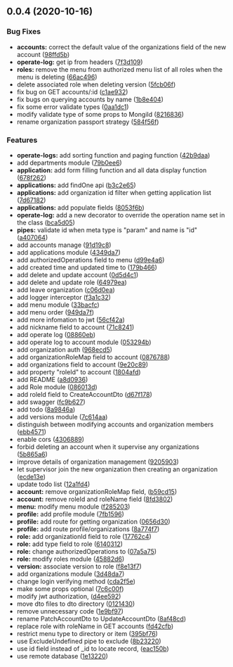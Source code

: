 ## 0.0.4 (2020-10-16)


### Bug Fixes

* **accounts:** correct the default value of the organizations field of the new account ([98ffd5b](https://github.com/vspirit803/sora-flow-be/commit/98ffd5b5bb8e73ed88afcf67dae673eba85b4fb8))
* **operate-log:** get ip from headers ([7f3d109](https://github.com/vspirit803/sora-flow-be/commit/7f3d10980a8ebfa2364c507c951722b34f21ac16))
* **roles:** remove the menu from authorized menu list of all roles when the menu is deleting ([66ac496](https://github.com/vspirit803/sora-flow-be/commit/66ac496f7430ba63f5e943f5eec2fb01509a602d))
* delete associated role when deleting version ([5fcb06f](https://github.com/vspirit803/sora-flow-be/commit/5fcb06fa47799114368953bb1d79c3146c5c6177))
* fix bug on GET accounts/:id ([c1ae932](https://github.com/vspirit803/sora-flow-be/commit/c1ae9326058586b90737df063af6a073df1806f3))
* fix bugs on querying accounts by name ([1b8e404](https://github.com/vspirit803/sora-flow-be/commit/1b8e404dd8ec0728db102d06b6476d69c161bbe0))
* fix some error validate types ([0aa1dc1](https://github.com/vspirit803/sora-flow-be/commit/0aa1dc1060b99de15a1ed76b50da0c5a5d3f5421))
* modify validate type of some props to MongiId ([8216836](https://github.com/vspirit803/sora-flow-be/commit/8216836ee9fdd7bd5515571fec9fe2f8c99d7807))
* rename organization passport strategy ([584f56f](https://github.com/vspirit803/sora-flow-be/commit/584f56f0d8f18c2d2ed3131b8447996f4572f0bc))


### Features

* **operate-logs:** add sorting function and paging function ([42b9daa](https://github.com/vspirit803/sora-flow-be/commit/42b9daabd6bb8e2a4af53b4b9606be3eae71ac75))
* add departments module ([79b0ee6](https://github.com/vspirit803/sora-flow-be/commit/79b0ee62291b06ac795da798059ae87e4253b548))
* **application:** add form filling function and all data display function ([678f262](https://github.com/vspirit803/sora-flow-be/commit/678f262318c205ff72fdadb1f0bfd36a16d6d2ab))
* **applications:** add findOne api ([b3c2e65](https://github.com/vspirit803/sora-flow-be/commit/b3c2e65b695255426e7382d16994da1c3261a9ae))
* **applications:** add organization id filter when getting application list ([7d67182](https://github.com/vspirit803/sora-flow-be/commit/7d67182436b147bb602968836cfeedf92d7cdf6d))
* **applications:** add populate fields ([8053f6b](https://github.com/vspirit803/sora-flow-be/commit/8053f6bae9ae342f4cf6744d6bd269d879beb295))
* **operate-log:** add a new decorator to override the operation name set in the class ([bca5d05](https://github.com/vspirit803/sora-flow-be/commit/bca5d05e346c2a75596dc3c0898990dcb21b089c))
* **pipes:** validate id when meta type is "param" and name is "id" ([a407064](https://github.com/vspirit803/sora-flow-be/commit/a407064516d3f331bf908bbb76f8eae872bd548e))
* add accounts manage ([91d19c8](https://github.com/vspirit803/sora-flow-be/commit/91d19c85fd109e8debb998d4b864efa86bcda795))
* add applications module ([4349da7](https://github.com/vspirit803/sora-flow-be/commit/4349da721d23c41d2b0e78c762ba977ecae7d55a))
* add authorizedOperations field to menu ([d99e4a6](https://github.com/vspirit803/sora-flow-be/commit/d99e4a600c575be414b2e6800e1be5fd2b1bc74a))
* add created time and updated time to ([179b466](https://github.com/vspirit803/sora-flow-be/commit/179b4664ee45dc37db6e3d993321dd82f789fd79))
* add delete and update account ([0d5d4c1](https://github.com/vspirit803/sora-flow-be/commit/0d5d4c19546b02a9159b3ec8b2f2c658e44a6c6d))
* add delete and update role ([64979ea](https://github.com/vspirit803/sora-flow-be/commit/64979ea3bae1fb5523f65cccf901e7f859ad8c2e))
* add leave organization ([c06d0ea](https://github.com/vspirit803/sora-flow-be/commit/c06d0ea150266f007d9f088c8729233c9fb85ec8))
* add logger interceptor ([f3a1c32](https://github.com/vspirit803/sora-flow-be/commit/f3a1c327ac3cb25580e49868f26c1d57d78c7649))
* add menu module ([33bacfc](https://github.com/vspirit803/sora-flow-be/commit/33bacfc479555c0ddf7cf0633d4512c886999042))
* add menu order ([949da7f](https://github.com/vspirit803/sora-flow-be/commit/949da7f4487f1a51a710e30aefed1b6092235650))
* add more infomation to jwt ([56cf42a](https://github.com/vspirit803/sora-flow-be/commit/56cf42ac500a4df423dd74483971620d74c28994))
* add nickname field to account ([71c8241](https://github.com/vspirit803/sora-flow-be/commit/71c824190f54fec8fa4bb0bfff0b58b6c7cd5d67))
* add operate log ([08860eb](https://github.com/vspirit803/sora-flow-be/commit/08860ebc57576c5ca8a53c6e88fe3c85f688840c))
* add operate log to account module ([053294b](https://github.com/vspirit803/sora-flow-be/commit/053294b13377e406c71cd31dc880a0d4d862e872))
* add organization auth ([968ecd5](https://github.com/vspirit803/sora-flow-be/commit/968ecd529e64f3d0d17a372ee5662197f1aafcb7))
* add organizationRoleMap field to account ([0876788](https://github.com/vspirit803/sora-flow-be/commit/08767885a6f148410f134021f2d9b9579ba031b6))
* add organizations field to account ([9e20c89](https://github.com/vspirit803/sora-flow-be/commit/9e20c89bb64a6d7b8dacf88e6c909e61c1eaffa3))
* add property "roleId" to account ([1804afd](https://github.com/vspirit803/sora-flow-be/commit/1804afd95f48c669c4f4838485a1c32facd497b9))
* add README ([a8d0936](https://github.com/vspirit803/sora-flow-be/commit/a8d09362d52ef6dbf14da15bdd72f07cd6a60f25))
* add Role module ([086013d](https://github.com/vspirit803/sora-flow-be/commit/086013de68e9de7b61d0f4274189036ca50895b3))
* add roleId field to CreateAccountDto ([d67f178](https://github.com/vspirit803/sora-flow-be/commit/d67f17893be29bcf70fdf44a92391177fa874c74))
* add swagger ([fc9b627](https://github.com/vspirit803/sora-flow-be/commit/fc9b62719f43701d489f3392dc97fba061bc1557))
* add todo ([8a9846a](https://github.com/vspirit803/sora-flow-be/commit/8a9846a7d75ba03bd29d8878fea6828590342bd5))
* add versions module ([7c614aa](https://github.com/vspirit803/sora-flow-be/commit/7c614aa8a8e2ba97e6130bc97dd7833a86364ddb))
* distinguish between modifying accounts and organization members ([ebb4571](https://github.com/vspirit803/sora-flow-be/commit/ebb45716cc5a23ea1e4ccfa35ae6a26806750b6c))
* enable cors ([4306889](https://github.com/vspirit803/sora-flow-be/commit/430688991cad7e57ea610c013171de193f4cb4ba))
* forbid deleting an account when it supervise any organizations ([5b865a6](https://github.com/vspirit803/sora-flow-be/commit/5b865a6d783e8e70c7224e8bdf3ed474c848d151))
* improve details of organization management ([9205903](https://github.com/vspirit803/sora-flow-be/commit/920590342f8624aa8234284fe028b24c373ed922))
* let supervisor join the new organization then creating an organization ([ecde13e](https://github.com/vspirit803/sora-flow-be/commit/ecde13e1512f46e7fe4ca08910214b3b5c7f2d38))
* update todo list ([12a1fd4](https://github.com/vspirit803/sora-flow-be/commit/12a1fd4f7c9d5eafdd5f883d111a453a99572752))
* **account:** remove organizationRoleMap field, ([b59cd15](https://github.com/vspirit803/sora-flow-be/commit/b59cd1594208054704d94a3c7fd3b414b51ea855))
* **account:** remove roleId and roleName field ([8fd3802](https://github.com/vspirit803/sora-flow-be/commit/8fd38022a9dd5994a493ae500027b0f4158ff3b8))
* **menu:** modify menu module ([f285203](https://github.com/vspirit803/sora-flow-be/commit/f285203268b11b317712633e855fa6c24b0f2204))
* **profile:** add profile module ([7fb1596](https://github.com/vspirit803/sora-flow-be/commit/7fb15969fc94506008712113f4fa29d759474211))
* **profile:** add route for getting organization ([0656d30](https://github.com/vspirit803/sora-flow-be/commit/0656d30add1701dbe01a844b9b471b874bb1db8f))
* **profile:** add route profile/organizations ([8a774f7](https://github.com/vspirit803/sora-flow-be/commit/8a774f7cc20086e077ce3fcea8934df224ea9a87))
* **role:** add organizationId field to role ([17762c4](https://github.com/vspirit803/sora-flow-be/commit/17762c414461caad103ea3f8e6bd7df458318bd1))
* **role:** add type field to role ([6140312](https://github.com/vspirit803/sora-flow-be/commit/6140312f04e3e2a98dac3324410ca5c08ae27659))
* **role:** change authorizedOperations to ([07a5a75](https://github.com/vspirit803/sora-flow-be/commit/07a5a7569b5a6eda6c1049f025772c1a405d9d4b))
* **role:** modify roles module ([45882d6](https://github.com/vspirit803/sora-flow-be/commit/45882d65a5d5732e4d930d790bb0a412c300d985))
* **version:** associate version to role ([f8e13f7](https://github.com/vspirit803/sora-flow-be/commit/f8e13f70b14183ea2a2ba0e3a7e680a0b834f5f5))
* add organizations module ([3d48da7](https://github.com/vspirit803/sora-flow-be/commit/3d48da710f089779b1d83770520e5fc3b5a364f4))
* change login verifying method ([cda2f5e](https://github.com/vspirit803/sora-flow-be/commit/cda2f5eccc7a2c29295a625b6d418499ec4783b6))
* make some props optional ([7c6c00f](https://github.com/vspirit803/sora-flow-be/commit/7c6c00f3c1be66849ee5e593d378e17594a14ab3))
* modify jwt authorization, ([d4ee592](https://github.com/vspirit803/sora-flow-be/commit/d4ee592f551fdfc666de4db06b530ddb6f02a876))
* move dto files to dto directory ([0121430](https://github.com/vspirit803/sora-flow-be/commit/01214308b7e022244f635a9ff7609469331727aa))
* remove unnecessary code ([1e9bf97](https://github.com/vspirit803/sora-flow-be/commit/1e9bf9700059b1a5e99e247f7dd08412e5ebbdbc))
* rename PatchAccountDto to UpdateAccountDto ([8af48cd](https://github.com/vspirit803/sora-flow-be/commit/8af48cd9764542a66de04155744302137cc6b2a1))
* replace role with roleName in GET accounts ([fd42cfb](https://github.com/vspirit803/sora-flow-be/commit/fd42cfb3b26e8c19218ff86fb45b28a770a552c0))
* restrict menu type to directory or item ([395bf76](https://github.com/vspirit803/sora-flow-be/commit/395bf76be42c4b8b6cb2a05365e58e2c4f7a5ab0))
* use ExcludeUndefined pipe to exclude ([8b23220](https://github.com/vspirit803/sora-flow-be/commit/8b23220c0c9a009aad109395f50e7ec8de3cab69))
* use id field instead of _id to locate record, ([eac150b](https://github.com/vspirit803/sora-flow-be/commit/eac150bccc00a9d1950c6cb7a14e243fc8507203))
* use remote database ([1e13220](https://github.com/vspirit803/sora-flow-be/commit/1e1322024c63f26c9737fca4fe1c04a8c315c2bb))



